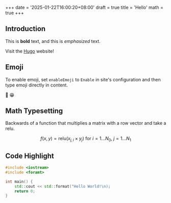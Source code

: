 +++
date = '2025-01-22T16:00:20+08:00'
draft = true
title = 'Hello'
math = true
+++

## Introduction

This is **bold** text, and this is *emphasized* text.

Visit the [Hugo](https://gohugo.io) website!

## Emoji

To enable emoji, set `enableEmoji` to `Enable` in site's configuration 
and then type emoji directly in content.

🥰 😁

## Math Typesetting

Backwards of a function that multiplies a matrix with a row vector and take a relu.

$$
f(x, y) = \text{relu}(x_{j, i} \times y_j)\text{ for } i = 1\ldots N_0,\ j = 1\ldots N_1
$$

## Code Highlight 

```cpp
#include <iostream>
#include <foramt>

int main() {
    std::cout << std::format("Hello World!\n);
    return 0;
}

```